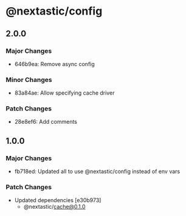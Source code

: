 # @nextastic/config

## 2.0.0

### Major Changes

- 646b9ea: Remove async config

### Minor Changes

- 83a84ae: Allow specifying cache driver

### Patch Changes

- 28e8ef6: Add comments

## 1.0.0

### Major Changes

- fb718ed: Updated all to use @nextastic/config instead of env vars

### Patch Changes

- Updated dependencies [e30b973]
  - @nextastic/cache@0.1.0
